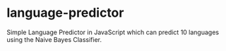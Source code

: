language-predictor
==================

Simple Language Predictor in JavaScript which can predict 10 languages using the Naive Bayes Classifier.
